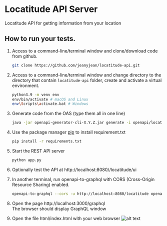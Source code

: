 Locatitude API Server
===============
Locatitude API for getting information from your location

## How to run your tests.<br />
1. Access to a command-line/terminal window and clone/download code from github.
    ```bash
    git clone https://github.com/jeanyjean/locatitude-api.git
    ```
2. Access to a command-line/terminal window and change directory to the directory that contain `locatitude-api` folder, create and activate a virtual environment.
    ```bash
    python3.9 -m venv env
    env/bin/activate # macOS and Linux
    env\Scripts\activate.bat # Windows
    ```
3. Generate code from the OAS (type them all in one line)
    ```bash
    java -jar openapi-generator-cli-X.Y.Z.jar generate -i openapi/locatitude-api.yaml -o autogen -g python-flask
    ```
4. Use the package manager [pip](https://pip.pypa.io/en/stable/) to install requirement.txt
    ```bash
    pip install -r requirements.txt
    ```
5. Start the REST API server 
    ```bash
    python app.py
    ```
6. Optionally test the API at http://localhost:8080//locatitude/ui

7. In another terminal, run openapi-to-graphql with CORS
(Cross-Origin Resource Sharing) enabled.
    ```bash
    openapi-to-graphql --cors -u http://localhost:8080/locatitude openapi/locatitude-api.yaml
    ```

8. Open the page http://localhost:3000/graphql <br />
 The browser should display GraphQL window

9. Open the file html/index.html with your web browser
![alt text](https://sv1.picz.in.th/images/2021/11/28/6Zt3vI.jpg)